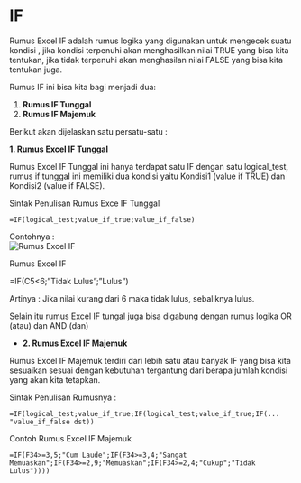 # IF

Rumus Excel IF adalah rumus logika yang digunakan untuk mengecek suatu kondisi , jika kondisi terpenuhi akan menghasilkan nilai TRUE yang bisa kita tentukan, jika tidak terpenuhi akan menghasilan nilai FALSE yang bisa kita tentukan juga.

Rumus IF ini bisa kita bagi menjadi dua:

1. **Rumus IF Tunggal**
2. **Rumus IF Majemuk**

Berikut akan dijelaskan satu persatu-satu :

**1. Rumus Excel IF Tunggal**

Rumus Excel IF Tunggal ini hanya terdapat satu IF dengan satu logical\_test, rumus if tunggal ini memiliki dua kondisi yaitu Kondisi1 \(value if TRUE\) dan Kondisi2 \(value if FALSE\).

Sintak Penulisan Rumus Exce IF Tunggal

```text
=IF(logical_test;value_if_true;value_if_false)
```

Contohnya :  
![Rumus Excel IF](https://i1.wp.com/www.belajaroffice.com/wp-content/uploads/2015/04/Rumus-Excel-IF.jpg?resize=188%2C178)

Rumus Excel IF

=IF\(C5&lt;6;”Tidak Lulus”;”Lulus”\)

Artinya : Jika nilai kurang dari 6 maka tidak lulus, sebaliknya lulus.

Selain itu rumus Excel IF tungal juga bisa digabung dengan rumus logika OR \(atau\) dan AND \(dan\)

* **2. Rumus Excel IF Majemuk**

Rumus Excel IF Majemuk terdiri dari lebih satu atau banyak IF yang bisa kita sesuaikan sesuai dengan kebutuhan tergantung dari berapa jumlah kondisi yang akan kita tetapkan.

Sintak Penulisan Rumusnya :

```text
=IF(logical_test;value_if_true;IF(logical_test;value_if_true;IF(... "value_if_false dst))
```

Contoh Rumus Excel IF Majemuk

```text
=IF(F34>=3,5;"Cum Laude";IF(F34>=3,4;"Sangat Memuaskan";IF(F34>=2,9;"Memuaskan";IF(F34>=2,4;"Cukup";"Tidak Lulus"))))
```

